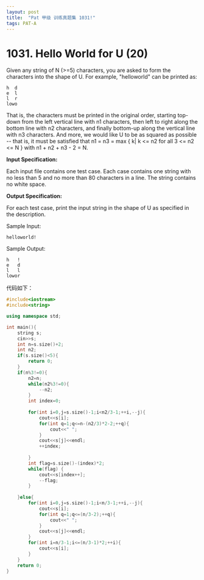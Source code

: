 ```yaml
---
layout: post
title:  "Pat 甲级 训练真题集 1031!"
tags: PAT-A
---
```

# 1031. Hello World for U (20)

Given any string of N (>=5) characters, you are asked to form the characters into the shape of U.  For example, "helloworld" can be printed as:

```
h  d
e  l
l  r
lowo

```

That is, the characters must be printed in the original order, starting top-down from the left vertical line with n1 characters, then left to right along the bottom line with n2 characters, and finally bottom-up along the vertical line with n3 characters.  And more, we would like U to be as squared as possible -- that is, it must be satisfied that n1 = n3 = max { k| k <= n2 for all 3 <= n2 <= N } with n1 + n2 + n3 - 2 = N.



**Input Specification:**

Each input file contains one test case.  Each case contains one string with no less than 5 and no more than 80 characters in a line.  The string contains no white space.

**Output Specification:**

For each test case, print the input string in the shape of U as specified in the description.

Sample Input:

```
helloworld!

```

Sample Output:

```
h   !
e   d
l   l
lowor
```

代码如下：

```c++
#include<iostream>
#include<string>

using namespace std;

int main(){
	string s;
	cin>>s;
	int n=s.size()+2;
	int n2;
	if(s.size()<5){
		return 0;
	}
	if(n%3!=0){
		n2=n;
		while(n2%3!=0){
			--n2;
		}
		int index=0;
		
		for(int i=0,j=s.size()-1;i<n2/3-1;++i,--j){
			cout<<s[i];
			for(int q=1;q<=n-(n2/3)*2-2;++q){			
				cout<<" ";			
			}
			cout<<s[j]<<endl;
			++index;
			
		}
		int flag=s.size()-(index)*2;
		while(flag)	{	
			cout<<s[index++];
			--flag;
		}
		
	}else{
		for(int i=0,j=s.size()-1;i<n/3-1;++i,--j){
			cout<<s[i];
			for(int q=1;q<=(n/3-2);++q){			
				cout<<" ";			
			}
			cout<<s[j]<<endl;
		}
		for(int i=n/3-1;i<=(n/3-1)*2;++i){
			cout<<s[i];
		}
	}
	return 0;
}
```


